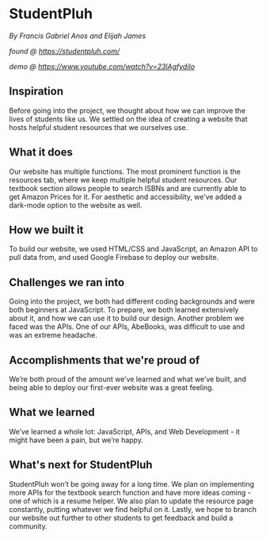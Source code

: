 # StudentPluh
*By Francis Gabriel Anos and Elijah James*

*found @ https://studentpluh.com/*

*demo @ https://www.youtube.com/watch?v=23lAgfydiIo*
## Inspiration
Before going into the project, we thought about how we can improve the lives of students like us. We settled on the idea of creating a website that hosts helpful student resources that we ourselves use.

## What it does
Our website has multiple functions. The most prominent function is the resources tab, where we keep multiple helpful student resources. Our textbook section allows people to search ISBNs and are currently able to get Amazon Prices for it. For aesthetic and accessibility, we’ve added a dark-mode option to the website as well.

## How we built it
To build our website, we used HTML/CSS and JavaScript, an Amazon API to pull data from, and used Google Firebase to deploy our website.

## Challenges we ran into
Going into the project, we both had different coding backgrounds and were both beginners at JavaScript. To prepare, we both learned extensively about it, and how we can use it to build our design. Another problem we faced was the APIs. One of our APIs, AbeBooks, was difficult to use and was an extreme headache.

## Accomplishments that we're proud of
We’re both proud of the amount we’ve learned and what we’ve built, and being able to deploy our first-ever website was a great feeling.

## What we learned
We’ve learned a whole lot: JavaScript, APIs, and Web Development - it might have been a pain, but we’re happy.

## What's next for StudentPluh
StudentPluh won’t be going away for a long time. We plan on implementing more APIs for the textbook search function and have more ideas coming - one of which is a resume helper. We also plan to update the resource page constantly, putting whatever we find helpful on it. Lastly, we hope to branch our website out further to other students to get feedback and build a community.
